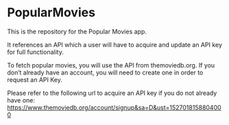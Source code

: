 # PopularMovies

This is the repository for the Popular Movies app.

It references an API which a user will have to acquire and update an API key for full functionality.

To fetch popular movies, you will use the API from themoviedb.org.
If you don’t already have an account, you will need to create one in order to request an API Key. 


Please refer to the following url to acquire an API key if you do not already have one:
 https://www.themoviedb.org/account/signup&sa=D&ust=1527018158804000

